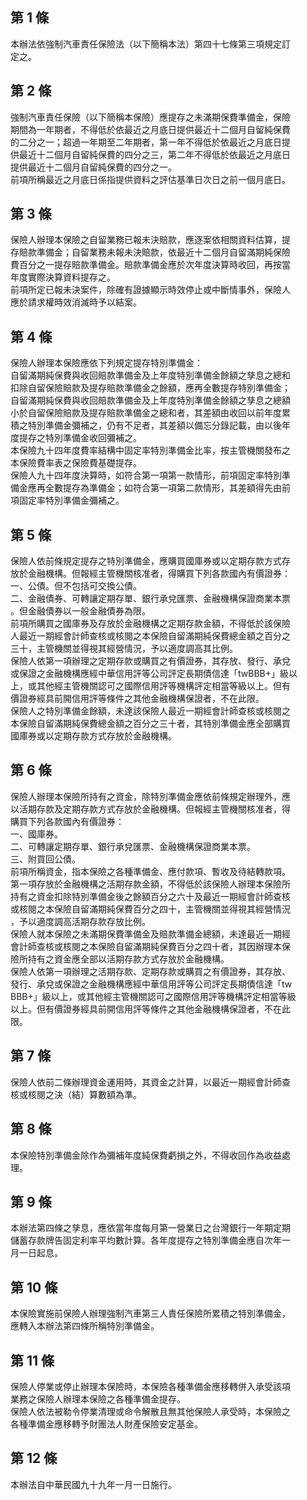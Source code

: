 第 1 條
-------
本辦法依強制汽車責任保險法（以下簡稱本法）第四十七條第三項規定訂  
定之。

第 2 條
-------
強制汽車責任保險（以下簡稱本保險）應提存之未滿期保費準備金，保險  
期間為一年期者，不得低於依最近之月底日提供最近十二個月自留純保費  
的二分之一；超過一年期至二年期者，第一年不得低於依最近之月底日提  
供最近十二個月自留純保費的四分之三，第二年不得低於依最近之月底日  
提供最近十二個月自留純保費的四分之一。  
前項所稱最近之月底日係指提供資料之評估基準日次日之前一個月底日。

第 3 條
-------
保險人辦理本保險之自留業務已報未決賠款，應逐案依相關資料估算，提  
存賠款準備金；自留業務未報未決賠款，依最近十二個月自留滿期純保險  
費百分之一提存賠款準備金。賠款準備金應於次年度決算時收回，再按當  
年度實際決算資料提存之。  
前項所定已報未決案件，除確有證據顯示時效停止或中斷情事外，保險人  
應於請求權時效消滅時予以結案。

第 4 條
-------
保險人辦理本保險應依下列規定提存特別準備金：  
自留滿期純保費與收回賠款準備金及上年度特別準備金餘額之孳息之總和  
扣除自留保險賠款及提存賠款準備金之餘額，應再全數提存特別準備金；  
自留滿期純保費與收回賠款準備金及上年度特別準備金餘額之孳息之總額  
小於自留保險賠款及提存賠款準備金之總和者，其差額由收回以前年度累  
積之特別準備金彌補之，仍有不足者，其差額以備忘分錄記載，由以後年  
度提存之特別準備金收回彌補之。  
本保險九十四年度費率結構中固定率特別準備金比率，按主管機關發布之  
本保險費率表之保險費基礎提存。  
保險人九十四年度決算時，如符合第一項第一款情形，前項固定率特別準  
備金應再全數提存為準備金；如符合第一項第二款情形，其差額得先由前  
項固定率特別準備金彌補之。

第 5 條
-------
保險人依前條規定提存之特別準備金，應購買國庫券或以定期存款方式存  
放於金融機構。但報經主管機關核准者，得購買下列各款國內有價證券：  
一、公債。但不包括可交換公債。  
二、金融債券、可轉讓定期存單、銀行承兌匯票、金融機構保證商業本票  
    。但金融債券以一般金融債券為限。  
前項所購買之國庫券及存放於金融機構之定期存款金額，不得低於該保險  
人最近一期經會計師查核或核閱之本保險自留滿期純保費總金額之百分之  
三十，主管機關並得視其經營情況，予以適度調高其比例。  
保險人依第一項辦理之定期存款或購買之有價證券，其存放、發行、承兌  
或保證之金融機構應經中華信用評等公司評定長期債信達「twBBB+」級以  
上，或其他經主管機關認可之國際信用評等機構評定相當等級以上。但有  
價證券經具前開信用評等條件之其他金融機構保證者，不在此限。  
保險人之特別準備金餘額，未達該保險人最近一期經會計師查核或核閱之  
本保險自留滿期純保費總金額之百分之三十者，其特別準備金應全部購買  
國庫券或以定期存款方式存放於金融機構。

第 6 條
-------
保險人辦理本保險所持有之資金，除特別準備金應依前條規定辦理外，應  
以活期存款及定期存款方式存放於金融機構。但報經主管機關核准者，得  
購買下列各款國內有價證券：  
一、國庫券。  
二、可轉讓定期存單、銀行承兌匯票、金融機構保證商業本票。  
三、附買回公債。  
前項所稱資金，指本保險之各種準備金、應付款項、暫收及待結轉款項。  
第一項存放於金融機構之活期存款金額，不得低於該保險人辦理本保險所  
持有之資金扣除特別準備金後之餘額百分之六十及最近一期經會計師查核  
或核閱之本保險自留滿期純保費百分之四十，主管機關並得視其經營情況  
，予以適度調高活期存款存放比例。  
保險人就本保險之未滿期保費準備金及賠款準備金總額，未達最近一期經  
會計師查核或核閱之本保險自留滿期純保費百分之四十者，其因辦理本保  
險所持有之資金應全部以活期存款方式存放於金融機構。  
保險人依第一項辦理之活期存款、定期存款或購買之有價證券，其存放、  
發行、承兌或保證之金融機構應經中華信用評等公司評定長期債信達「tw  
BBB+」級以上，或其他經主管機關認可之國際信用評等機構評定相當等級  
以上。但有價證券經具前開信用評等條件之其他金融機構保證者，不在此  
限。

第 7 條
-------
保險人依前二條辦理資金運用時，其資金之計算，以最近一期經會計師查  
核或核閱之決（結）算數額為準。

第 8 條
-------
本保險特別準備金除作為彌補年度純保費虧損之外，不得收回作為收益處  
理。

第 9 條
-------
本辦法第四條之孳息，應依當年度每月第一營業日之台灣銀行一年期定期  
儲蓄存款牌告固定利率平均數計算。各年度提存之特別準備金應自次年一  
月一日起息。

第 10 條
--------
本保險實施前保險人辦理強制汽車第三人責任保險所累積之特別準備金，  
應轉入本辦法第四條所稱特別準備金。

第 11 條
--------
保險人停業或停止辦理本保險時，本保險各種準備金應移轉併入承受該項  
業務之保險人辦理本保險之各種準備金提存。  
保險人依法被勒令停業清理或命令解散且無其他保險人承受時，本保險之  
各種準備金應移轉予財團法人財產保險安定基金。

第 12 條
--------
本辦法自中華民國九十九年一月一日施行。

